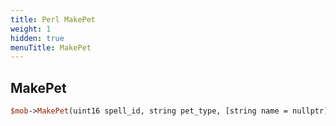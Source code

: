 ```yaml
---
title: Perl MakePet
weight: 1
hidden: true
menuTitle: MakePet
---
```

## MakePet
```perl
$mob->MakePet(uint16 spell_id, string pet_type, [string name = nullptr])
```